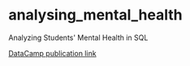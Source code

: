 # analysing_mental_health
Analyzing Students' Mental Health in SQL

[DataCamp publication link](https://www.datacamp.com/datalab/w/77c8aa6c-4c8c-4a12-8694-1eff827b29b6)
